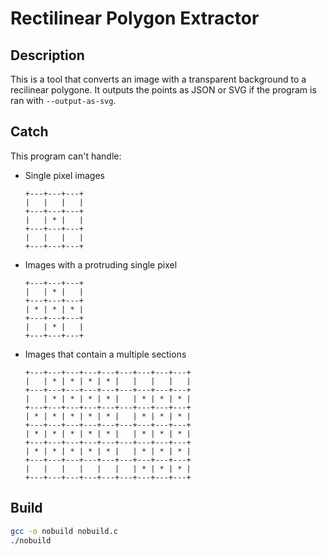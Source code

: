 # Rectilinear Polygon Extractor

## Description

This is a tool that converts an image with a transparent background to a recilinear polygone. It outputs the points as
JSON or SVG if the program is ran with `--output-as-svg`.

## Catch

This program can't handle:

- Single pixel images
	```
	+---+---+---+
	|   |   |   |
	+---+---+---+
	|   | * |   |
	+---+---+---+
	|   |   |   |
	+---+---+---+
	```
- Images with a protruding single pixel
	```
	+---+---+---+
	|   | * |   |
	+---+---+---+
	| * | * | * |
	+---+---+---+
	|   | * |   |
	+---+---+---+
	```
- Images that contain a multiple sections
	```
	+---+---+---+---+---+---+---+---+---+
	|   | * | * | * | * |   |   |   |   |
	+---+---+---+---+---+---+---+---+---+
	|   | * | * | * | * |   | * | * | * |
	+---+---+---+---+---+---+---+---+---+
	| * | * | * | * | * |   | * | * | * |
	+---+---+---+---+---+---+---+---+---+
	| * | * | * | * | * |   | * | * | * |
	+---+---+---+---+---+---+---+---+---+
	| * | * | * | * | * |   | * | * | * |
	+---+---+---+---+---+---+---+---+---+
	|   |   |   |   |   |   | * | * | * |
	+---+---+---+---+---+---+---+---+---+
	```

## Build

```bash
gcc -o nobuild nobuild.c
./nobuild
```
